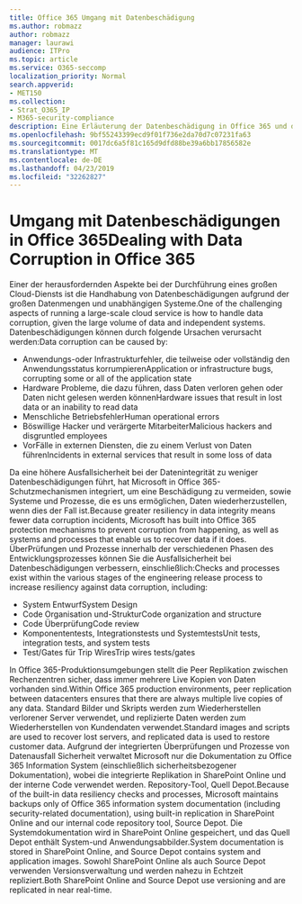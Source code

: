 ```yaml
---
title: Office 365 Umgang mit Datenbeschädigung
ms.author: robmazz
author: robmazz
manager: laurawi
audience: ITPro
ms.topic: article
ms.service: O365-seccomp
localization_priority: Normal
search.appverid:
- MET150
ms.collection:
- Strat_O365_IP
- M365-security-compliance
description: Eine Erläuterung der Datenbeschädigung in Office 365 und der Anstrengungen von Microsoft zur Vorbeugung und Wiederherstellung.
ms.openlocfilehash: 9bf55243399ecd9f01f736e2da70d7c07231fa63
ms.sourcegitcommit: 0017dc6a5f81c165d9dfd88be39a6bb17856582e
ms.translationtype: MT
ms.contentlocale: de-DE
ms.lasthandoff: 04/23/2019
ms.locfileid: "32262827"
---
```

# <a name="dealing-with-data-corruption-in-office-365"></a><span data-ttu-id="45566-103">Umgang mit Datenbeschädigungen in Office 365</span><span class="sxs-lookup"><span data-stu-id="45566-103">Dealing with Data Corruption in Office 365</span></span>

<span data-ttu-id="45566-104">Einer der herausfordernden Aspekte bei der Durchführung eines großen Cloud-Diensts ist die Handhabung von Datenbeschädigungen aufgrund der großen Datenmengen und unabhängigen Systeme.</span><span class="sxs-lookup"><span data-stu-id="45566-104">One of the challenging aspects of running a large-scale cloud service is how to handle data corruption, given the large volume of data and independent systems.</span></span> <span data-ttu-id="45566-105">Datenbeschädigungen können durch folgende Ursachen verursacht werden:</span><span class="sxs-lookup"><span data-stu-id="45566-105">Data corruption can be caused by:</span></span>
- <span data-ttu-id="45566-106">Anwendungs-oder Infrastrukturfehler, die teilweise oder vollständig den Anwendungsstatus korrumpieren</span><span class="sxs-lookup"><span data-stu-id="45566-106">Application or infrastructure bugs, corrupting some or all of the application state</span></span> 
- <span data-ttu-id="45566-107">Hardware Probleme, die dazu führen, dass Daten verloren gehen oder Daten nicht gelesen werden können</span><span class="sxs-lookup"><span data-stu-id="45566-107">Hardware issues that result in lost data or an inability to read data</span></span> 
- <span data-ttu-id="45566-108">Menschliche Betriebsfehler</span><span class="sxs-lookup"><span data-stu-id="45566-108">Human operational errors</span></span> 
- <span data-ttu-id="45566-109">Böswillige Hacker und verärgerte Mitarbeiter</span><span class="sxs-lookup"><span data-stu-id="45566-109">Malicious hackers and disgruntled employees</span></span> 
- <span data-ttu-id="45566-110">VorFälle in externen Diensten, die zu einem Verlust von Daten führen</span><span class="sxs-lookup"><span data-stu-id="45566-110">Incidents in external services that result in some loss of data</span></span> 

<span data-ttu-id="45566-111">Da eine höhere Ausfallsicherheit bei der Datenintegrität zu weniger Datenbeschädigungen führt, hat Microsoft in Office 365-Schutzmechanismen integriert, um eine Beschädigung zu vermeiden, sowie Systeme und Prozesse, die es uns ermöglichen, Daten wiederherzustellen, wenn dies der Fall ist.</span><span class="sxs-lookup"><span data-stu-id="45566-111">Because greater resiliency in data integrity means fewer data corruption incidents, Microsoft has built into Office 365 protection mechanisms to prevent corruption from happening, as well as systems and processes that enable us to recover data if it does.</span></span> <span data-ttu-id="45566-112">ÜberPrüfungen und Prozesse innerhalb der verschiedenen Phasen des Entwicklungsprozesses können Sie die Ausfallsicherheit bei Datenbeschädigungen verbessern, einschließlich:</span><span class="sxs-lookup"><span data-stu-id="45566-112">Checks and processes exist within the various stages of the engineering release process to increase resiliency against data corruption, including:</span></span>
- <span data-ttu-id="45566-113">System Entwurf</span><span class="sxs-lookup"><span data-stu-id="45566-113">System Design</span></span>
- <span data-ttu-id="45566-114">Code Organisation und-Struktur</span><span class="sxs-lookup"><span data-stu-id="45566-114">Code organization and structure</span></span> 
- <span data-ttu-id="45566-115">Code Überprüfung</span><span class="sxs-lookup"><span data-stu-id="45566-115">Code review</span></span> 
- <span data-ttu-id="45566-116">Komponententests, Integrationstests und Systemtests</span><span class="sxs-lookup"><span data-stu-id="45566-116">Unit tests, integration tests, and system tests</span></span>
- <span data-ttu-id="45566-117">Test/Gates für Trip Wires</span><span class="sxs-lookup"><span data-stu-id="45566-117">Trip wires tests/gates</span></span> 

<span data-ttu-id="45566-118">In Office 365-Produktionsumgebungen stellt die Peer Replikation zwischen Rechenzentren sicher, dass immer mehrere Live Kopien von Daten vorhanden sind.</span><span class="sxs-lookup"><span data-stu-id="45566-118">Within Office 365 production environments, peer replication between datacenters ensures that there are always multiple live copies of any data.</span></span> <span data-ttu-id="45566-119">Standard Bilder und Skripts werden zum Wiederherstellen verlorener Server verwendet, und replizierte Daten werden zum Wiederherstellen von Kundendaten verwendet.</span><span class="sxs-lookup"><span data-stu-id="45566-119">Standard images and scripts are used to recover lost servers, and replicated data is used to restore customer data.</span></span> <span data-ttu-id="45566-120">Aufgrund der integrierten Überprüfungen und Prozesse von Datenausfall Sicherheit verwaltet Microsoft nur die Dokumentation zu Office 365 Information System (einschließlich sicherheitsbezogener Dokumentation), wobei die integrierte Replikation in SharePoint Online und der interne Code verwendet werden. Repository-Tool, Quell Depot.</span><span class="sxs-lookup"><span data-stu-id="45566-120">Because of the built-in data resiliency checks and processes, Microsoft maintains backups only of Office 365 information system documentation (including security-related documentation), using built-in replication in SharePoint Online and our internal code repository tool, Source Depot.</span></span> <span data-ttu-id="45566-121">Die Systemdokumentation wird in SharePoint Online gespeichert, und das Quell Depot enthält System-und Anwendungsabbilder.</span><span class="sxs-lookup"><span data-stu-id="45566-121">System documentation is stored in SharePoint Online, and Source Depot contains system and application images.</span></span> <span data-ttu-id="45566-122">Sowohl SharePoint Online als auch Source Depot verwenden Versionsverwaltung und werden nahezu in Echtzeit repliziert.</span><span class="sxs-lookup"><span data-stu-id="45566-122">Both SharePoint Online and Source Depot use versioning and are replicated in near real-time.</span></span> 